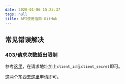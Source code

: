```yaml
---
date: 2020-01-06 15:25:37
tags: null
title: API使用指南-GitHub
---
```


## 常见错误解决

### 403/请求次数超出限制

参考[这里](https://developer.github.com/v3/#increasing-the-unauthenticated-rate-limit-for-oauth-applications)，在请求地址加上`client_id`与`client_secret`即可。

这两个东西去[这里](https://github.com/settings/developers)申请即可。